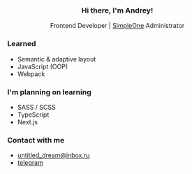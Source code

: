 <h3 align='center'> Hi there, I'm Andrey! </h3>
<p align='center' margin-top='0'> Frontend Developer | <a href="https://simpleone.ru/en/#" target="_blank">SimpleOne</a> Administrator </p>

### Learned
- Semantic & adaptive layout
- JavaScript (OOP)
- Webpack

### I'm planning on learning
- SASS / SCSS
- TypeScript
- Next.js

### Contact with me
- [untitled_dream@inbox.ru](mailto:untitled_dream@inbox.ru)
- [telegram](https://t.me/untitled_dream)
<!--
<div align='center'>
  <img height="125" src="https://github-readme-stats.vercel.app/api?username=untitled-dream&hide=contribs,issues&show_icons=false&theme=github_dark&border_color=22272e&bg_color=22272e&custom_title=GitHub Stats"/>
  <img height="125" src="https://github-readme-stats.vercel.app/api/top-langs/?username=untitled-dream&layout=compact&theme=github_dark&border_color=22272e&bg_color=22272e"/>
</div>
-->
